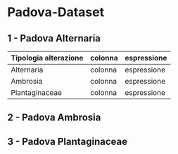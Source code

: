 # Padova-Dataset

## 1 - Padova Alternaria

| Tipologia alterazione | colonna | espressione |
| --------------------- | ------- | ----------- |
| Alternaria            | colonna | espressione |
| Ambrosia              | colonna | espressione |
| Plantaginaceae        | colonna | espressione |

## 2 - Padova Ambrosia

## 3 - Padova Plantaginaceae
